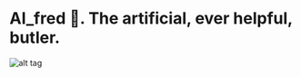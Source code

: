 # AI_fred 🤖. The artificial, ever helpful, butler.

![alt tag](http://eriklindernoren.se/images/alfred.jpeg)
